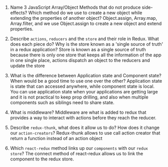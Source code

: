 1.  Name 3 JavaScript Array/Object Methods that do not produce side-effects? Which method do we use to create a new object while extending the properties of another object?
    Object.assign, Array.map, Array.filter, and we use Object.assign to create a new object and extend properties.
1.  Describe `actions`, `reducers` and the `store` and their role in Redux. What does each piece do? Why is the store known as a 'single source of truth' in a redux application?
    Store is known as a single source of truth because there is only one store that keeps all the information of the app in one single place, actions dispatch an object to the reducers and update the store

1.  What is the difference between Application state and Component state? When would be a good time to use one over the other?
    Application state is state that can accessed anywhere, while component state is local. You can use application state when your applications are getting large and it is not practical to keep prop drilling, and also when multiple components such as siblings need to share state.

1.  What is middleware?
    Middleware are what is added to redux that provides a way to interact with actions before they reach the reducer.

1.  Describe `redux-thunk`, what does it allow us to do? How does it change our `action-creators`?
    Redux-thunk allows to use call action creator that return a function instead of an action object

1.  Which `react-redux` method links up our `components` with our `redux store`?
    The connect method of react-redux allows us to link the component to the redux store.
